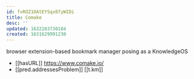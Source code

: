 ```yaml
---
id: fvROZ1OAtEYSqx07yWIDi
title: Comake
desc: ''
updated: 1632283730184
created: 1631629991230
---
```

browser extension-based bookmark manager posing as a KnowledgeOS

- [[hasURL]] https://www.comake.io/
- [[pred.addressesProblem]] [[t.km]] 

